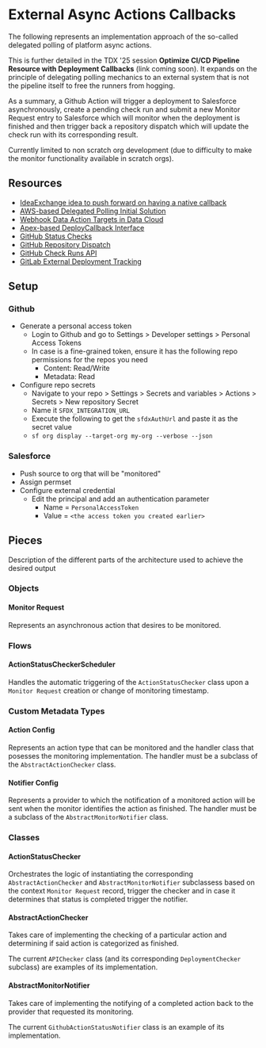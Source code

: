 # External Async Actions Callbacks

The following represents an implementation approach of the so-called delegated polling of platform async actions.

This is further detailed in the TDX '25 session **Optimize CI/CD Pipeline Resource with Deployment Callbacks** (link coming soon). 
It expands on the principle of delegating polling mechanics to an external system that is not the pipeline itself to free the runners from hogging.

As a summary, a Github Action will trigger a deployment to Salesforce asynchronously, create a pending check run and submit a new Monitor Request entry to Salesforce which will monitor when the deployment is finished and then trigger back a repository dispatch which will update the check run with its corresponding result.

Currently limited to non scratch org development (due to difficulty to make the monitor functionality available in scratch orgs).

## Resources

- [IdeaExchange idea to push forward on having a native callback](https://ideas.salesforce.com/s/idea/a0B8W00000H3VbTUAV/support-for-deployment-callbacks)
- [AWS-based Delegated Polling Initial Solution](https://github.com/jonathanwiesel/sfdc-deploy-checker)
- [Webhook Data Action Targets in Data Cloud](https://developer.salesforce.com/docs/atlas.en-us.c360a_api.meta/c360a_api/c360a_api_webhook_data_action_targets_in_customer_data_platform.htm)
- [Apex-based DeployCallback Interface](https://developer.salesforce.com/docs/atlas.en-us.apexref.meta/apexref/apex_interface_Metadata_DeployCallback.htm)
- [GitHub Status Checks](https://docs.github.com/en/pull-requests/collaborating-with-pull-requests/collaborating-on-repositories-with-code-quality-features/about-status-checks)
- [GitHub Repository Dispatch](https://docs.github.com/en/webhooks/webhook-events-and-payloads#repository_dispatch)
- [GitHub Check Runs API](https://docs.github.com/en/rest/checks/runs?apiVersion=2022-11-28)
- [GitLab External Deployment Tracking](https://docs.gitlab.com/ci/environments/external_deployment_tools/)

## Setup

### Github

-   Generate a personal access token
    -   Login to Github and go to Settings > Developer settings > Personal Access Tokens
    -   In case is a fine-grained token, ensure it has the following repo permissions for the repos you need
        -   Content: Read/Write
        -   Metadata: Read
-   Configure repo secrets
    -   Navigate to your repo > Settings > Secrets and variables > Actions > Secrets > New repository Secret
    -   Name it `SFDX_INTEGRATION_URL`
    -   Execute the following to get the `sfdxAuthUrl` and paste it as the secret value
    -   `sf org display --target-org my-org --verbose --json`

### Salesforce

-   Push source to org that will be "monitored"
-   Assign permset
-   Configure external credential
    -   Edit the principal and add an authentication parameter
        -   Name = `PersonalAccessToken`
        -   Value = `<the access token you created earlier>`

## Pieces

Description of the different parts of the architecture used to achieve the desired output

### Objects

#### Monitor Request

Represents an asynchronous action that desires to be monitored.

### Flows

#### ActionStatusCheckerScheduler

Handles the automatic triggering of the `ActionStatusChecker` class upon a `Monitor Request` creation or change of monitoring timestamp.

### Custom Metadata Types

#### Action Config

Represents an action type that can be monitored and the handler class that posesses the monitoring implementation. The handler must be a subclass of the `AbstractActionChecker` class.

#### Notifier Config

Represents a provider to which the notification of a monitored action will be sent when the monitor identifies the action as finished. The handler must be a subclass of the `AbstractMonitorNotifier` class.

### Classes

#### ActionStatusChecker

Orchestrates the logic of instantiating the corresponding `AbstractActionChecker` and `AbstractMonitorNotifier` subclassess based on the context `Monitor Request` record, trigger the checker and in case it determines that status is completed trigger the notifier.

#### AbstractActionChecker

Takes care of implementing the checking of a particular action and determining if said action is categorized as finished. 

The current `APIChecker` class (and its corresponding `DeploymentChecker` subclass) are examples of its implementation.

#### AbstractMonitorNotifier

Takes care of implementing the notifying of a completed action back to the provider that requested its monitoring. 

The current `GithubActionStatusNotifier` class is an example of its implementation.